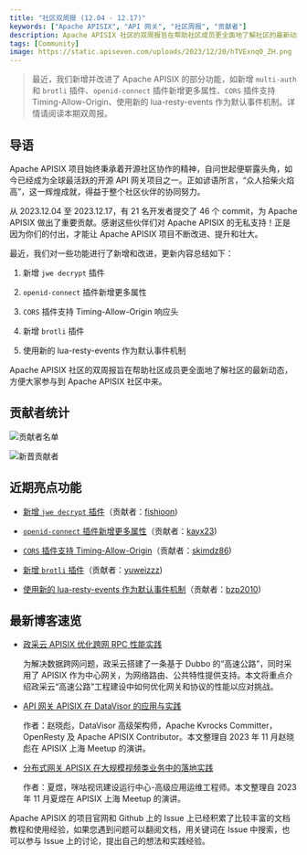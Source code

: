 ```yaml
---
title: "社区双周报 (12.04 - 12.17)"
keywords: ["Apache APISIX", "API 网关", "社区周报", "贡献者"]
description: Apache APISIX 社区的双周报旨在帮助社区成员更全面地了解社区的最新动态，方便大家参与到 Apache APISIX 社区中来。
tags: [Community]
image: https://static.apiseven.com/uploads/2023/12/20/hTVExnq0_ZH.png
---
```

> 最近，我们新增并改进了 Apache APISIX 的部分功能，如新增 `multi-auth` 和 `brotli` 插件、`openid-connect` 插件新增更多属性、`CORS` 插件支持 Timing-Allow-Origin、使用新的 lua-resty-events 作为默认事件机制。详情请阅读本期双周报。
<!--truncate-->

## 导语

Apache APISIX 项目始终秉承着开源社区协作的精神，自问世起便崭露头角，如今已经成为全球最活跃的开源 API 网关项目之一。正如谚语所言，“众人拾柴火焰高”，这一辉煌成就，得益于整个社区伙伴的协同努力。

从 2023.12.04 至 2023.12.17，有 21 名开发者提交了 46 个 commit，为 Apache APISIX 做出了重要贡献。感谢这些伙伴们对 Apache APISIX 的无私支持！正是因为你们的付出，才能让 Apache APISIX 项目不断改进、提升和壮大。

最近，我们对一些功能进行了新增和改进，更新内容总结如下：

1. 新增 `jwe decrypt` 插件

2. `openid-connect` 插件新增更多属性

3. `CORS` 插件支持 Timing-Allow-Origin 响应头

4. 新增 `brotli` 插件

5. 使用新的 lua-resty-events 作为默认事件机制

Apache APISIX 社区的双周报旨在帮助社区成员更全面地了解社区的最新动态，方便大家参与到 Apache APISIX 社区中来。

## 贡献者统计

![贡献者名单](https://static.apiseven.com/uploads/2023/12/20/qNS4Ydta_CON.png)

![新晋贡献者](https://static.apiseven.com/uploads/2023/12/20/GycOBJie_NEW.png)

## 近期亮点功能

- [新增 `jwe decrypt` 插件](https://github.com/apache/apisix/pull/10252)（贡献者：[fishioon](https://github.com/fishioon))

- [`openid-connect` 插件新增更多属性](https://github.com/apache/apisix/pull/10591)（贡献者：[kayx23](https://github.com/kayx23))

- [`CORS` 插件支持 Timing-Allow-Origin](https://github.com/apache/apisix/pull/9365)（贡献者：[skimdz86](https://github.com/skimdz86))

- [新增 `brotli` 插件](https://github.com/apache/apisix/pull/10515)（贡献者：[yuweizzz](https://github.com/yuweizzz))
 
- [使用新的 lua-resty-events 作为默认事件机制](https://github.com/apache/apisix/pull/10550)（贡献者：[bzp2010](https://github.com/bzp2010))

## 最新博客速览

- [政采云 APISIX 优化跨网 RPC 性能实践](https://apisix.apache.org/zh/blog/2023/12/08/zhengcaiyun-uses-apisix/)

  为解决数据跨网问题，政采云搭建了一条基于 Dubbo 的“高速公路”，同时采用了 APISIX 作为中心网关，为网络路由、公共特性提供支持。本文将重点介绍政采云“高速公路”工程建设中如何优化网关和协议的性能以应对挑战。

- [API 网关 APISIX 在 DataVisor 的应用与实践](https://apisix.apache.org/zh/blog/2023/12/01/datavisor-uses-apisix/)

  作者：赵晓彪，DataVisor 高级架构师，Apache Kvrocks Committer，OpenResty 及 Apache APISIX Contributor。本文整理自 2023 年 11 月赵晓彪在 APISIX 上海 Meetup 的演讲。

- [分布式网关 APISIX 在大规模视频类业务中的落地实践](https://apisix.apache.org/zh/blog/2023/11/30/migu-video-utilizes-apisix/)

  作者：夏煜，咪咕视讯建设运行中心-高级应用运维工程师。本文整理自 2023 年 11 月夏煜在 APISIX 上海 Meetup 的演讲。

Apache APISIX 的项目官网和 Github 上的 Issue 上已经积累了比较丰富的文档教程和使用经验，如果您遇到问题可以翻阅文档，用关键词在 Issue 中搜索，也可以参与 Issue 上的讨论，提出自己的想法和实践经验。
